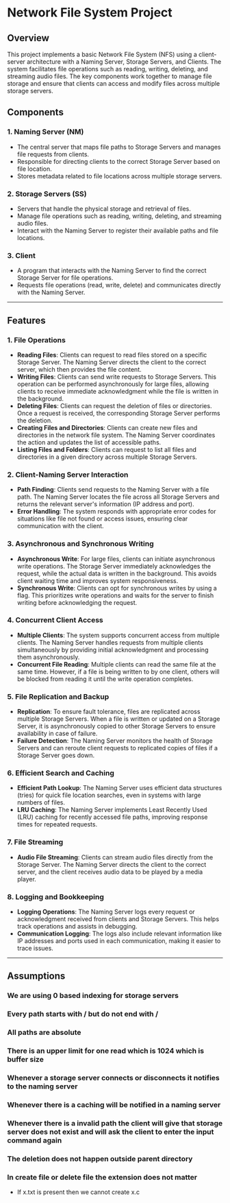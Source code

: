 # Network File System Project

## Overview

This project implements a basic Network File System (NFS) using a client-server architecture with a Naming Server, Storage Servers, and Clients. The system facilitates file operations such as reading, writing, deleting, and streaming audio files. The key components work together to manage file storage and ensure that clients can access and modify files across multiple storage servers.

## Components

### 1. **Naming Server (NM)**
   - The central server that maps file paths to Storage Servers and manages file requests from clients.
   - Responsible for directing clients to the correct Storage Server based on file location.
   - Stores metadata related to file locations across multiple storage servers.

### 2. **Storage Servers (SS)**
   - Servers that handle the physical storage and retrieval of files.
   - Manage file operations such as reading, writing, deleting, and streaming audio files.
   - Interact with the Naming Server to register their available paths and file locations.

### 3. **Client**
   - A program that interacts with the Naming Server to find the correct Storage Server for file operations.
   - Requests file operations (read, write, delete) and communicates directly with the Naming Server.

---

## Features

### 1. **File Operations**
   - **Reading Files**: Clients can request to read files stored on a specific Storage Server. The Naming Server directs the client to the correct server, which then provides the file content.
   - **Writing Files**: Clients can send write requests to Storage Servers. This operation can be performed asynchronously for large files, allowing clients to receive immediate acknowledgment while the file is written in the background.
   - **Deleting Files**: Clients can request the deletion of files or directories. Once a request is received, the corresponding Storage Server performs the deletion.
   - **Creating Files and Directories**: Clients can create new files and directories in the network file system. The Naming Server coordinates the action and updates the list of accessible paths.
   - **Listing Files and Folders**: Clients can request to list all files and directories in a given directory across multiple Storage Servers.

### 2. **Client-Naming Server Interaction**
   - **Path Finding**: Clients send requests to the Naming Server with a file path. The Naming Server locates the file across all Storage Servers and returns the relevant server's information (IP address and port).
   - **Error Handling**: The system responds with appropriate error codes for situations like file not found or access issues, ensuring clear communication with the client.

### 3. **Asynchronous and Synchronous Writing**
   - **Asynchronous Write**: For large files, clients can initiate asynchronous write operations. The Storage Server immediately acknowledges the request, while the actual data is written in the background. This avoids client waiting time and improves system responsiveness.
   - **Synchronous Write**: Clients can opt for synchronous writes by using a flag. This prioritizes write operations and waits for the server to finish writing before acknowledging the request.

### 4. **Concurrent Client Access**
   - **Multiple Clients**: The system supports concurrent access from multiple clients. The Naming Server handles requests from multiple clients simultaneously by providing initial acknowledgment and processing them asynchronously.
   - **Concurrent File Reading**: Multiple clients can read the same file at the same time. However, if a file is being written to by one client, others will be blocked from reading it until the write operation completes.

### 5. **File Replication and Backup**
   - **Replication**: To ensure fault tolerance, files are replicated across multiple Storage Servers. When a file is written or updated on a Storage Server, it is asynchronously copied to other Storage Servers to ensure availability in case of failure.
   - **Failure Detection**: The Naming Server monitors the health of Storage Servers and can reroute client requests to replicated copies of files if a Storage Server goes down.

### 6. **Efficient Search and Caching**
   - **Efficient Path Lookup**: The Naming Server uses efficient data structures (tries) for quick file location searches, even in systems with large numbers of files.
   - **LRU Caching**: The Naming Server implements Least Recently Used (LRU) caching for recently accessed file paths, improving response times for repeated requests.

### 7. **File Streaming**
   - **Audio File Streaming**: Clients can stream audio files directly from the Storage Server. The Naming Server directs the client to the correct server, and the client receives audio data to be played by a media player.

### 8. **Logging and Bookkeeping**
   - **Logging Operations**: The Naming Server logs every request or acknowledgment received from clients and Storage Servers. This helps track operations and assists in debugging.
   - **Communication Logging**: The logs also include relevant information like IP addresses and ports used in each communication, making it easier to trace issues.

---

## Assumptions

### We are using 0 based indexing for storage servers

### Every path starts with / but do not end with /

### All paths are absolute 

### There is an upper limit for one read which is 1024 which is buffer size

### Whenever a storage server connects or disconnects it notifies to the naming server

### Whenever there is a caching will be notified in a naming server

### Whenever there is a invalid path the client will give that storage server does not exist and will ask the client to enter the input command again

### The deletion does not happen outside parent directory

### In create file or delete file the extension does not matter 
- If x.txt is present then we cannot create x.c 